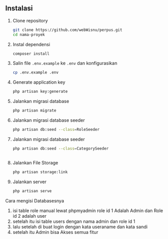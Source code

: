 


## Instalasi

1. Clone repository
    ```bash
    git clone https://github.com/webWisnu/perpus.git
    cd nama-proyek
    ```

2. Instal dependensi
    ```bash
    composer install
    ```

3. Salin file `.env.example` ke `.env` dan konfigurasikan
    ```bash
    cp .env.example .env
    ```

4. Generate application key
    ```bash
    php artisan key:generate
    ```

5. Jalankan migrasi database
    ```bash
    php artisan migrate
    ```
7. Jalankan migrasi database seeder 
    ```bash
    php artisan db:seed --class=RoleSeeder
    ```
8. Jalankan migrasi database seeder 
    ```bash
    php artisan db:seed --class=CategorySeeder
    ```
    ```
10. Jalankan File Storage
    ```bash
    php artisan storage:link

    ```

11. Jalankan server
    ```bash
    php artisan serve
    ```



Cara mengisi Databasesnya
1. isi table role manual lewat phpmyadmin role id 1 Adalah Admin dan Role id 2 adalah user
2. setelah itu isi table users dengan nama admin dan role id 1
3. lalu setelah di buat login dengan kata useraname dan kata sandi
4. setelah itu Admin bisa Akses semua fitur

